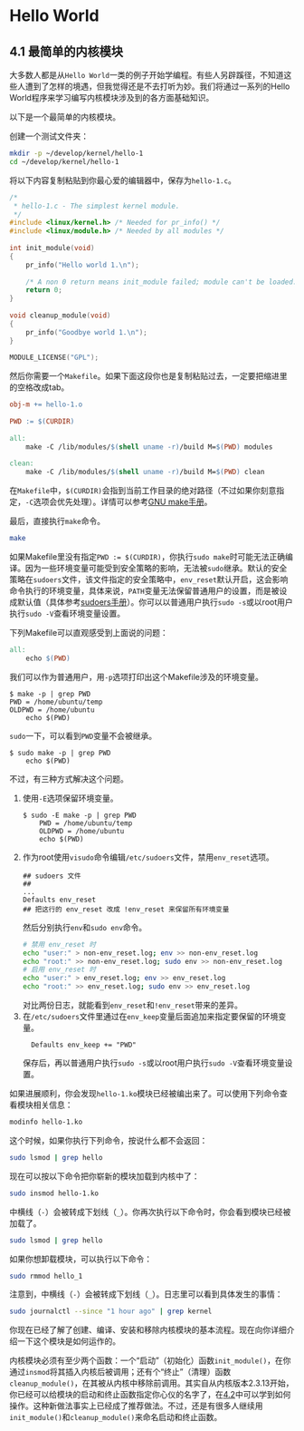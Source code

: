 # Hello World

## 4.1 最简单的内核模块

大多数人都是从`Hello World`一类的例子开始学编程。有些人另辟蹊径，不知道这些人遭到了怎样的境遇，但我觉得还是不去打听为妙。我们将通过一系列的Hello World程序来学习编写内核模块涉及到的各方面基础知识。

以下是一个最简单的内核模块。

创建一个测试文件夹：

```bash
mkdir -p ~/develop/kernel/hello-1
cd ~/develop/kernel/hello-1
```

将以下内容复制粘贴到你最心爱的编辑器中，保存为`hello-1.c`。

```c
/* 
 * hello-1.c - The simplest kernel module. 
 */ 
#include <linux/kernel.h> /* Needed for pr_info() */ 
#include <linux/module.h> /* Needed by all modules */ 
 
int init_module(void) 
{ 
    pr_info("Hello world 1.\n"); 
 
    /* A non 0 return means init_module failed; module can't be loaded. */ 
    return 0; 
} 
 
void cleanup_module(void) 
{ 
    pr_info("Goodbye world 1.\n"); 
} 
 
MODULE_LICENSE("GPL");
```

然后你需要一个`Makefile`。如果下面这段你也是复制粘贴过去，一定要把缩进里的空格改成tab。

```makefile
obj-m += hello-1.o 
 
PWD := $(CURDIR) 
 
all: 
    make -C /lib/modules/$(shell uname -r)/build M=$(PWD) modules 
 
clean: 
    make -C /lib/modules/$(shell uname -r)/build M=$(PWD) clean
```

在`Makefile`中，`$(CURDIR)`会指到当前工作目录的绝对路径（不过如果你刻意指定，`-C`选项会优先处理）。详情可以参考[GNU make手册]()。

最后，直接执行`make`命令。

```bash
make
```

如果Makefile里没有指定`PWD := $(CURDIR)`，你执行`sudo make`时可能无法正确编译。因为一些环境变量可能受到安全策略的影响，无法被`sudo`继承。默认的安全策略在`sudoers`文件，该文件指定的安全策略中，`env_reset`默认开启，这会影响命令执行的环境变量，具体来说，`PATH`变量无法保留普通用户的设置，而是被设成默认值（具体参考[sudoers手册]()）。你可以以普通用户执行`sudo -s`或以root用户执行`sudo -V`查看环境变量设置。

下列Makefile可以直观感受到上面说的问题：

```makefile
all:
    echo $(PWD)
```

我们可以作为普通用户，用`-p`选项打印出这个Makefile涉及的环境变量。

```
$ make -p | grep PWD
PWD = /home/ubuntu/temp
OLDPWD = /home/ubuntu
    echo $(PWD)
```

`sudo`一下，可以看到`PWD`变量不会被继承。

```
$ sudo make -p | grep PWD
    echo $(PWD)
```

不过，有三种方式解决这个问题。

1. 使用`-E`选项保留环境变量。
    ```
    $ sudo -E make -p | grep PWD
        PWD = /home/ubuntu/temp
        OLDPWD = /home/ubuntu
        echo $(PWD)
    ```
2. 作为root使用`visudo`命令编辑`/etc/sudoers`文件，禁用`env_reset`选项。
    ```sudoers
    ## sudoers 文件
    ## 
    ... 
    Defaults env_reset 
    ## 把这行的 env_reset 改成 !env_reset 来保留所有环境变量
    ```
    然后分别执行`env`和`sudo env`命令。
    ```bash
    # 禁用 env_reset 时 
    echo "user:" > non-env_reset.log; env >> non-env_reset.log 
    echo "root:" >> non-env_reset.log; sudo env >> non-env_reset.log 
    # 启用 env_reset 时 
    echo "user:" > env_reset.log; env >> env_reset.log 
    echo "root:" >> env_reset.log; sudo env >> env_reset.log
    ```
    对比两份日志，就能看到`env_reset`和`!env_reset`带来的差异。
3. 在`/etc/sudoers`文件里通过在`env_keep`变量后面追加来指定要保留的环境变量。
    ```sudoers
      Defaults env_keep += "PWD"
    ```
    保存后，再以普通用户执行`sudo -s`或以root用户执行`sudo -V`查看环境变量设置。

如果进展顺利，你会发现`hello-1.ko`模块已经被编出来了。可以使用下列命令查看模块相关信息：

```bash
modinfo hello-1.ko
```

这个时候，如果你执行下列命令，按说什么都不会返回：

```bash
sudo lsmod | grep hello
```

现在可以按以下命令把你崭新的模块加载到内核中了：

```bash
sudo insmod hello-1.ko
```

中横线（`-`）会被转成下划线（`_`）。你再次执行以下命令时，你会看到模块已经被加载了。

```bash
sudo lsmod | grep hello
```

如果你想卸载模块，可以执行以下命令：

```bash
sudo rmmod hello_1
```

注意到，中横线（`-`）会被转成下划线（`_`）。日志里可以看到具体发生的事情：

```bash
sudo journalctl --since "1 hour ago" | grep kernel
```

你现在已经了解了创建、编译、安装和移除内核模块的基本流程。现在向你详细介绍一下这个模块是如何运作的。

内核模块必须有至少两个函数：一个“启动”（初始化）函数`init_module()`，在你通过`insmod`将其插入内核后被调用；还有个“终止”（清理）函数`cleanup_module()`，在其被从内核中移除前调用。其实自从内核版本2.3.13开始，你已经可以给模块的启动和终止函数指定你心仪的名字了，在[4.2]()中可以学到如何操作。这种新做法事实上已经成了推荐做法。不过，还是有很多人继续用`init_module()`和`cleanup_module()`来命名启动和终止函数。

